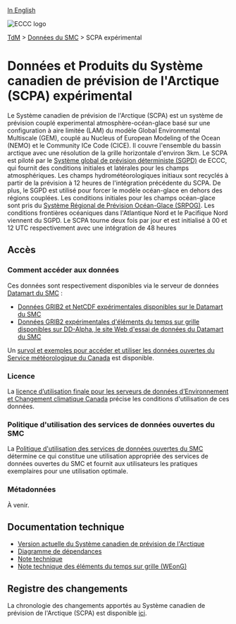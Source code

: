 [In English](readme_caps_en.md)

![ECCC logo](../../img_eccc-logo.png)

[TdM](../../readme_fr.md) > [Données du SMC](../readme_fr.md) > SCPA expérimental

# Données et Produits du Système canadien de prévision de l'Arctique (SCPA) expérimental

Le Système canadien de prévision de l'Arctique (SCPA) est un système de prévision couplé experimental atmosphère-océan-glace basé sur une configuration à aire limitée (LAM) du modèle Global Environmental Multiscale (GEM), couplé au Nucleus of European Modeling of the Ocean (NEMO) et le Community ICe Code (CICE). Il couvre l'ensemble du bassin arctique avec une résolution de la grille horizontale d'environ 3km. Le SCPA est piloté par le [Système global de prévision déterministe (SGPD)](../nwp_gdps/readme_gdps_fr.md) de ECCC, qui fournit des conditions initiales et latérales pour les champs atmosphériques. Les champs hydrométéorologiques initiaux sont recyclés à partir de la prévision à 12 heures de l'intégration précédente du SCPA. De plus, le SGPD est utilisé pour forcer le modèle océan-glace en dehors des régions couplées. Les conditions initiales pour les champs océan-glace sont pris du [Système Régional de Prévision Océan-Glace (SRPOG)](../nwp_riops/readme_riops_fr.md). Les conditions frontières océaniques dans l'Atlantique Nord et le Pacifique Nord viennent du SGPD. Le SCPA tourne deux fois par jour et est initialisé à 00 et 12 UTC respectivement avec une intégration de 48 heures

## Accès

### Comment accéder aux données

Ces données sont respectivement disponibles via le serveur de données [Datamart du SMC](../../msc-datamart/readme_fr.md) :

* [Données GRIB2 et NetCDF expérimentales disponibles sur le Datamart du SMC](readme_caps-datamart_fr.md)
* [Données GRIB2  expérimentales d'éléments du temps sur grille disponibles sur DD-Alpha, le site Web d'essai de données du Datamart du SMC](readme_caps-weong-datamart_fr.md)

Un [survol et exemples pour accéder et utiliser les données ouvertes du Service météorologique du Canada](../../usage/readme_fr.md) est disponible.

### Licence

La [licence d’utilisation finale pour les serveurs de données d’Environnement et Changement climatique Canada](../../licence/readme_fr.md) précise les conditions d'utilisation de ces données.

### Politique d'utilisation des services de données ouvertes du SMC

La [Politique d'utilisation des services de données ouvertes du SMC](../../usage-policy/readme_fr.md) détermine ce qui constitue une utilisation appropriée des services de données ouvertes du SMC et fournit aux utilisateurs les pratiques exemplaires pour une utilisation optimale.

### Métadonnées

À venir.

## Documentation technique

* [Version actuelle du Système canadien de prévision de l'Arctique](http://collaboration.cmc.ec.gc.ca/cmc/CMOI/product_guide/docs/tech_specifications/tech_specifications_CAPS_f.pdf)
* [Diagramme de dépendances](https://collaboration.cmc.ec.gc.ca/cmc/cmos/public_doc/msc-data/nwep-dependency-diagrams/system_CAPS_fr.svg)
* [Note technique](https://collaboration.cmc.ec.gc.ca/cmc/cmoi/product_guide/docs/tech_notes/technote_caps_f.pdf)
* [Note technique des éléments du temps sur grille (WEonG)](https://collaboration.cmc.ec.gc.ca/cmc/cmoi/product_guide/docs/tech_notes/technote_weong-hrdps_f.pdf)

## Registre des changements 

La chronologie des changements apportés au Système canadien de prévision de l'Arctique (SCPA) est disponible [ici](changelog_caps_fr.md).


